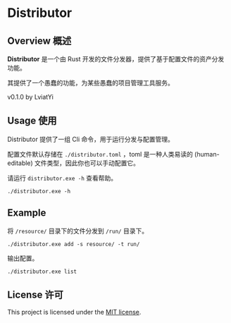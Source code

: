 # Distributor

## Overview 概述

**Distributor** 是一个由 Rust 开发的文件分发器，提供了基于配置文件的资产分发功能。

其提供了一个愚蠢的功能，为某些愚蠢的项目管理工具服务。

v0.1.0
by LviatYi

## Usage 使用

Distributor 提供了一组 Cli 命令，用于运行分发与配置管理。

配置文件默认存储在 `./distributor.toml` ，toml 是一种人类易读的 (human-editable) 文件类型，因此你也可以手动配置它。

请运行 `distributor.exe -h` 查看帮助。

```shell
./distributor.exe -h
```

## Example

将 `/resource/` 目录下的文件分发到 `/run/` 目录下。

```shell
./distributor.exe add -s resource/ -t run/
```

输出配置。

```shell
./distributor.exe list
```

## License 许可

This project is licensed under the [MIT license](./LICENSE.txt).

